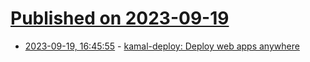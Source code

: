 # [Published on 2023-09-19](index.md)

* [2023-09-19, 16:45:55](https://lobste.rs/s/xxg7w6/kamal_deploy_deploy_web_apps_anywhere) - [kamal-deploy: Deploy web apps anywhere](https://kamal-deploy.org/)
